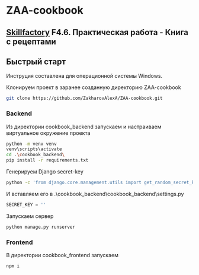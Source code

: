 # ZAA-cookbook
## [Skillfactory](https://skillfactory.ru) F4.6. Практическая работа - Книга с рецептами

<H2>Быстрый старт</H2>

Инструция составлена для операционной системы Windows.<br>

Клонируем проект в заранее созданную директорию ZAA-cookbook
```bash
git clone https://github.com/ZakharovAlexA/ZAA-cookbook.git
```
<H3>Backend</H3>

Из директории cookbook_backend запускаем и настраиваем виртуальное окружение проекта
```bash
python -m venv venv
venv\scripts\activate
cd .\cookbook_backend\ 
pip install -r requirements.txt
```

Генерируем Django secret-key
```bash
python -c 'from django.core.management.utils import get_random_secret_key; print(get_random_secret_key())'
```
И вставляем его в .\cookbook_backend\cookbook_backend\settings.py
```python
SECRET_KEY = ''
```
Запускаем сервер
```bash
python manage.py runserver
```

<H3>Frontend</H3>

В директории cookbook_frontend запускаем
```bash
npm i
```
